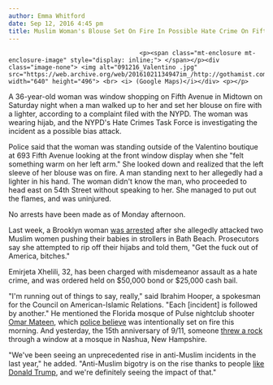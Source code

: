 ```yaml
---
author: Emma Whitford
date: Sep 12, 2016 4:45 pm
title: Muslim Woman's Blouse Set On Fire In Possible Hate Crime On Fifth Avenue
---
```


	
										<p><span class="mt-enclosure mt-enclosure-image" style="display: inline;"> </span></p><div class="image-none"> <img alt="091216_Valentino .jpg" src="https://web.archive.org/web/20161021134947im_/http://gothamist.com/attachments/nyc_ewhitford/091216_Valentino%20.jpg" width="640" height="496"> <br> <i> (Google Maps)</i></div> <p></p>

<p>A 36-year-old woman was window shopping on Fifth Avenue in Midtown on Saturday night when a man walked up to her and set her blouse on fire with a lighter, according to a complaint filed with the NYPD. The woman was wearing hijab, and the NYPD&apos;s Hate Crimes Task Force is investigating the incident as a possible bias attack. </p>

<p>Police said that the woman was standing outside of the Valentino boutique at 693 Fifth Avenue looking at the front window display when she &quot;felt something warm on her left arm.&quot; She looked down and realized that the left sleeve of her blouse was on fire. A man standing next to her allegedly had a lighter in his hand. The woman didn&apos;t know the man, who proceeded to head east on 54th Street without speaking to her. She managed to put out the flames, and was uninjured. </p>

<p>No arrests have been made as of Monday afternoon.</p>

<p>Last week, a Brooklyn woman <a href="https://web.archive.org/web/20161021134947/http://gothamist.com/2016/09/10/woman_allegedly_attacked_tried_to_r.php">was arrested</a> after she allegedly attacked two Muslim women pushing their babies in strollers in Bath Beach. Prosecutors say she attempted to rip off their hijabs and told them, &quot;Get the fuck out of America, bitches.&quot;</p>

<p>Emirjeta Xhelili, 32, has been charged with misdemeanor assault as a hate crime, and was ordered held on $50,000 bond or $25,000 cash bail. </p>

<p>&quot;I&apos;m running out of things to say, really,&quot; said Ibrahim Hooper, a spokesman for the Council on American-Islamic Relations. &quot;Each [incident] is followed by another.&quot; He mentioned the Florida mosque of Pulse nightclub shooter <a href="https://web.archive.org/web/20161021134947/http://gothamist.com/2016/06/12/orlando_gay_nightclub_shooter_repor.php">Omar Mateen</a>, which <a href="https://web.archive.org/web/20161021134947/https://www.washingtonpost.com/news/acts-of-faith/wp/2016/09/12/arson-suspected-in-fire-at-florida-mosque-attended-by-pulse-shooter-omar-mateen/">police believe</a> was intentionally set on fire this morning. And yesterday, the 15th anniversary of 9/11, someone <a href="https://web.archive.org/web/20161021134947/http://www.sfgate.com/news/article/Police-3-juveniles-believed-seen-after-rock-at-9217442.php">threw a rock</a> through a window at a mosque in Nashua, New Hampshire. </p>

<p>&quot;We&apos;ve been seeing an unprecedented rise in anti-Muslim incidents in the last year,&quot; he added. &quot;Anti-Muslim bigotry is on the rise thanks to people <a href="https://web.archive.org/web/20161021134947/http://gothamist.com/2016/06/25/aziz_ansari_donald_trump_makes_me_a.php">like Donald Trump</a>, and we&apos;re definitely seeing the impact of that.&quot;  </p>					
										
									
				